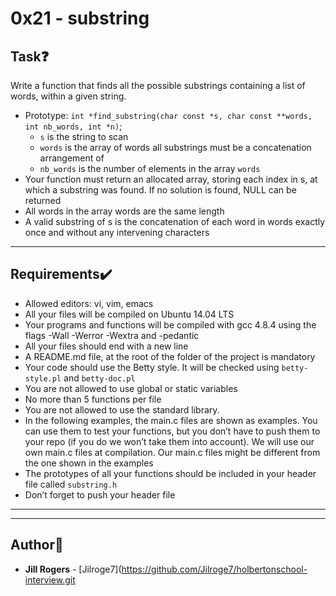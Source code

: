 # 0x21 - substring

## Task:question:
Write a function that finds all the possible substrings containing a list of words, within a given string.

* Prototype: ```int *find_substring(char const *s, char const **words, int nb_words, int *n)```;
  - ```s``` is the string to scan
  - ```words``` is the array of words all substrings must be a concatenation arrangement of
  - ```nb_words``` is the number of elements in the array ```words```
* Your function must return an allocated array, storing each index in s, at which a substring was found. If no solution is found, NULL can be returned
* All words in the array words are the same length
* A valid substring of s is the concatenation of each word in words exactly once and without any intervening characters

---
## Requirements:heavy_check_mark:
* Allowed editors: vi, vim, emacs
* All your files will be compiled on Ubuntu 14.04 LTS
* Your programs and functions will be compiled with gcc 4.8.4 using the flags -Wall -Werror -Wextra and -pedantic
* All your files should end with a new line
* A README.md file, at the root of the folder of the project is mandatory
* Your code should use the Betty style. It will be checked using ```betty-style.pl``` and ```betty-doc.pl```
* You are not allowed to use global or static variables
* No more than 5 functions per file
* You are not allowed to use the standard library.
* In the following examples, the main.c files are shown as examples. You can use them to test your functions, but you don’t have to push them to your repo (if you do we won’t take them into account). We will use our own main.c files at compilation. Our main.c files might be different from the one shown in the examples
* The prototypes of all your functions should be included in your header file called ```substring.h```
* Don’t forget to push your header file

---
---

## Author:art:
* **Jill Rogers** - [Jilroge7](https://github.com/Jilroge7/holbertonschool-interview.git
